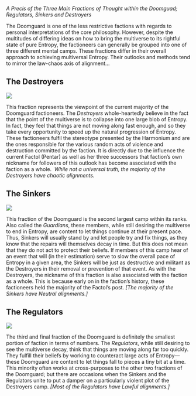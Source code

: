 *A Precis of the Three Main Fractions of Thought within the Doomguad; Regulators, Sinkers and Destroyers*

The Doomguard is one of the less restrictive factions with regards to personal interpretations of the core philosophy. However, despite the multitudes of differing ideas on how to bring the multiverse to its rightful state of pure Entropy, the factioneers can generally be grouped into one of three different mental camps. These fractions differ in their overall approach to achieving multiversal Entropy. Their outlooks and methods tend to mirror the law-chaos axis of alignment…

## The Destroyers 

![](https://mimir.net/wp-content/uploads/doomguard_2-300x300.png)

This fraction represents the viewpoint of the current majority of the Doomguard factioneers. The _Destroyers_ whole-heartedly believe in the fact that the point of the multiverse is to collapse into one large blob of Entropy. In fact, they feel that things are not moving along fast enough, and so they take every opportunity to speed up the natural progression of Entropy. These factioneers fulfil the stereotype presented by the Harmonium and are the ones responsible for the various random acts of violence and destruction committed by the faction. It is directly due to the influence the current Factol (Pentar) as well as her three successors that faction’s own nickname for followers of this outlook has become associated with the faction as a whole. 
*While not a universal truth, the majority of the Destroyers have chaotic alignments.*

## The Sinkers

![](https://mimir.net/wp-content/uploads/doomguard_sinkers-300x300.png)

This fraction of the Doomguard is the second largest camp within its ranks. Also called the _Guardians_, these members, while still desiring the multiverse to end in Entropy, are content to let things continue at their present pace. Thus, Sinkers will usually stand by and let people try and fix things, as they know that the repairs will themselves decay in time. But this does not mean that they do not act to protect their beliefs. If members of this camp hear of an event that will (in their estimation) serve to slow the overall pace of Entropy in a given area, the Sinkers will be just as destructive and militant as the Destroyers in their removal or prevention of that event. As with the Destroyers, the nickname of this fraction is also associated with the faction as a whole. This is because early on in the faction’s history, these factioneers held the majority of the Factol’s post. _[The majority of the Sinkers have Neutral alignments.]_

## The Regulators 

![](https://mimir.net/wp-content/uploads/doomguard_regulators-300x300.png)

The third and final fraction of the Doomguard is definitely the smallest portion of faction in terms of numbers. The _Regulators_, while still desiring to see the multiverse decay, think that things are moving along far too quickly. They fulfill their beliefs by working to counteract large acts of Entropy—these Doomguard are content to let things fall to pieces a tiny bit at a time. This minority often works at cross-purposes to the other two fractions of the Doomguard; but there are occasions when the Sinkers and the Regulators unite to put a damper on a particularly violent plot of the Destroyers camp. _[Most of the Regulators have Lawful alignments.]_